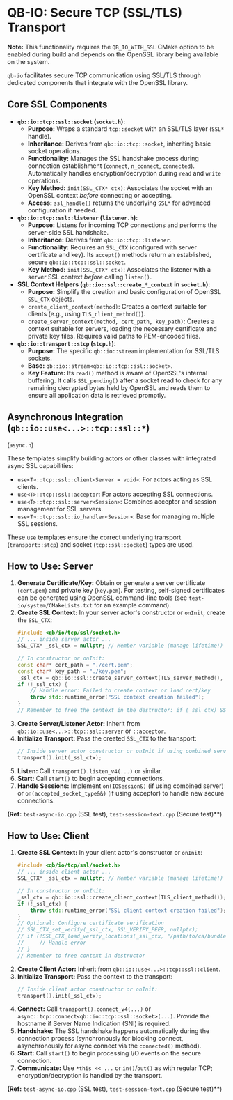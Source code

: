 # QB-IO: Secure TCP (SSL/TLS) Transport

**Note:** This functionality requires the `QB_IO_WITH_SSL` CMake option to be enabled during build and depends on the OpenSSL library being available on the system.

`qb-io` facilitates secure TCP communication using SSL/TLS through dedicated components that integrate with the OpenSSL library.

## Core SSL Components

*   **`qb::io::tcp::ssl::socket` (`socket.h`):**
    *   **Purpose:** Wraps a standard `tcp::socket` with an SSL/TLS layer (`SSL*` handle).
    *   **Inheritance:** Derives from `qb::io::tcp::socket`, inheriting basic socket operations.
    *   **Functionality:** Manages the SSL handshake process during connection establishment (`connect`, `n_connect`, `connected`). Automatically handles encryption/decryption during `read` and `write` operations.
    *   **Key Method:** `init(SSL_CTX* ctx)`: Associates the socket with an OpenSSL context *before* connecting or accepting.
    *   **Access:** `ssl_handle()` returns the underlying `SSL*` for advanced configuration if needed.
*   **`qb::io::tcp::ssl::listener` (`listener.h`):**
    *   **Purpose:** Listens for incoming TCP connections and performs the server-side SSL handshake.
    *   **Inheritance:** Derives from `qb::io::tcp::listener`.
    *   **Functionality:** Requires an `SSL_CTX` (configured with server certificate and key). Its `accept()` methods return an established, secure `qb::io::tcp::ssl::socket`.
    *   **Key Method:** `init(SSL_CTX* ctx)`: Associates the listener with a server SSL context *before* calling `listen()`.
*   **SSL Context Helpers (`qb::io::ssl::create_*_context` in `socket.h`):**
    *   **Purpose:** Simplify the creation and basic configuration of OpenSSL `SSL_CTX` objects.
    *   `create_client_context(method)`: Creates a context suitable for clients (e.g., using `TLS_client_method()`).
    *   `create_server_context(method, cert_path, key_path)`: Creates a context suitable for servers, loading the necessary certificate and private key files. Requires valid paths to PEM-encoded files.
*   **`qb::io::transport::stcp` (`stcp.h`):**
    *   **Purpose:** The specific `qb::io::stream` implementation for SSL/TLS sockets.
    *   **Base:** `qb::io::stream<qb::io::tcp::ssl::socket>`.
    *   **Key Feature:** Its `read()` method is aware of OpenSSL's internal buffering. It calls `SSL_pending()` after a socket read to check for any remaining decrypted bytes held by OpenSSL and reads them to ensure all application data is retrieved promptly.

## Asynchronous Integration (`qb::io::use<...>::tcp::ssl::*`)

(`async.h`)

These templates simplify building actors or other classes with integrated async SSL capabilities:

*   `use<T>::tcp::ssl::client<Server = void>`: For actors acting as SSL clients.
*   `use<T>::tcp::ssl::acceptor`: For actors accepting SSL connections.
*   `use<T>::tcp::ssl::server<Session>`: Combines acceptor and session management for SSL servers.
*   `use<T>::tcp::ssl::io_handler<Session>`: Base for managing multiple SSL sessions.

These `use` templates ensure the correct underlying transport (`transport::stcp`) and socket (`tcp::ssl::socket`) types are used.

## How to Use: Server

1.  **Generate Certificate/Key:** Obtain or generate a server certificate (`cert.pem`) and private key (`key.pem`). For testing, self-signed certificates can be generated using OpenSSL command-line tools (see `test-io/system/CMakeLists.txt` for an example command).
2.  **Create SSL Context:** In your server actor's constructor or `onInit`, create the `SSL_CTX`:
    ```cpp
    #include <qb/io/tcp/ssl/socket.h>
    // ... inside server actor ...
    SSL_CTX* _ssl_ctx = nullptr; // Member variable (manage lifetime!)

    // In constructor or onInit:
    const char* cert_path = "./cert.pem";
    const char* key_path = "./key.pem";
    _ssl_ctx = qb::io::ssl::create_server_context(TLS_server_method(), cert_path, key_path);
    if (!_ssl_ctx) {
        // Handle error: Failed to create context or load cert/key
        throw std::runtime_error("SSL context creation failed");
    }
    // Remember to free the context in the destructor: if (_ssl_ctx) SSL_CTX_free(_ssl_ctx);
    ```
3.  **Create Server/Listener Actor:** Inherit from `qb::io::use<...>::tcp::ssl::server` or `::acceptor`.
4.  **Initialize Transport:** Pass the created `SSL_CTX` to the transport:
    ```cpp
    // Inside server actor constructor or onInit if using combined server base:
    transport().init(_ssl_ctx);
    ```
5.  **Listen:** Call `transport().listen_v4(...)` or similar.
6.  **Start:** Call `start()` to begin accepting connections.
7.  **Handle Sessions:** Implement `on(IOSession&)` (if using combined server) or `on(accepted_socket_type&&)` (if using acceptor) to handle new secure connections.

**(Ref:** `test-async-io.cpp` (SSL test), `test-session-text.cpp` (Secure test)**)

## How to Use: Client

1.  **Create SSL Context:** In your client actor's constructor or `onInit`:
    ```cpp
    #include <qb/io/tcp/ssl/socket.h>
    // ... inside client actor ...
    SSL_CTX* _ssl_ctx = nullptr; // Member variable (manage lifetime!)

    // In constructor or onInit:
    _ssl_ctx = qb::io::ssl::create_client_context(TLS_client_method());
    if (!_ssl_ctx) {
        throw std::runtime_error("SSL client context creation failed");
    }
    // Optional: Configure certificate verification
    // SSL_CTX_set_verify(_ssl_ctx, SSL_VERIFY_PEER, nullptr);
    // if (!SSL_CTX_load_verify_locations(_ssl_ctx, "/path/to/ca/bundle.pem", nullptr)) {
    //     // Handle error
    // }
    // Remember to free context in destructor
    ```
2.  **Create Client Actor:** Inherit from `qb::io::use<...>::tcp::ssl::client`.
3.  **Initialize Transport:** Pass the context to the transport:
    ```cpp
    // Inside client actor constructor or onInit:
    transport().init(_ssl_ctx);
    ```
4.  **Connect:** Call `transport().connect_v4(...)` or `async::tcp::connect<qb::io::tcp::ssl::socket>(...)`. Provide the hostname if Server Name Indication (SNI) is required.
5.  **Handshake:** The SSL handshake happens automatically during the connection process (synchronously for blocking connect, asynchronously for async connect via the `connected()` method).
6.  **Start:** Call `start()` to begin processing I/O events on the secure connection.
7.  **Communicate:** Use `*this << ...` or `in()`/`out()` as with regular TCP; encryption/decryption is handled by the transport.

**(Ref:** `test-async-io.cpp` (SSL test), `test-session-text.cpp` (Secure test)**) 